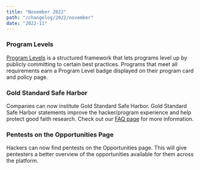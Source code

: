 ```yaml
---
title: "November 2022"
path: "/changelog/2022/november"
date: "2022-11"
---
```


### Program Levels
 [Program Levels](/organizations/program-levels.html) is a structured framework that lets programs level up by publicly committing to certain best practices. Programs that meet all requirements earn a Program Level badge displayed on their program card and policy page.

### Gold Standard Safe Harbor
Companies can now institute Gold Standard Safe Harbor. Gold Standard Safe Harbor statements improve the hacker/program experience and help protect good faith research. Check out our [FAQ page](/organizations/safe-harbor-faq.html) for more information.

### Pentests on the Opportunities Page
Hackers can now find pentests on the Opportunities page. This will give pentesters a better overview of the opportunities available for them across the platform.
